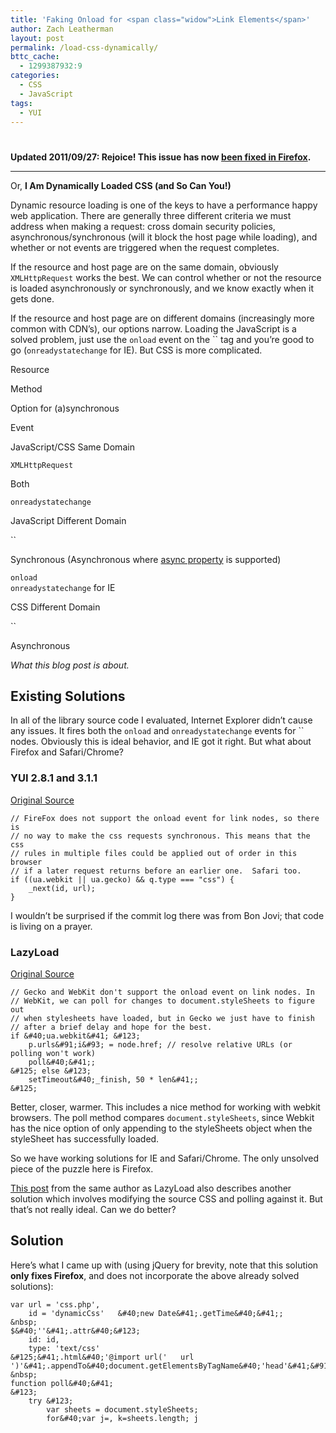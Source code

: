 ```yaml
---
title: 'Faking Onload for <span class="widow">Link Elements</span>'
author: Zach Leatherman
layout: post
permalink: /load-css-dynamically/
bttc_cache:
  - 1299387932:9
categories:
  - CSS
  - JavaScript
tags:
  - YUI
---
```

# 

**Updated 2011/09/27: Rejoice! This issue has now [been fixed in Firefox][1].**

 [1]: https://bugzilla.mozilla.org/show_bug.cgi?id=185236

* * *

Or, **I Am Dynamically Loaded CSS (and So Can You!)**

Dynamic resource loading is one of the keys to have a performance happy web application. There are generally three different criteria we must address when making a request: cross domain security policies, asynchronous/synchronous (will it block the host page while loading), and whether or not events are triggered when the request completes.

If the resource and host page are on the same domain, obviously `XMLHttpRequest` works the best. We can control whether or not the resource is loaded asynchronously or synchronously, and we know exactly when it gets done.

If the resource and host page are on different domains (increasingly more common with CDN’s), our options narrow. Loading the JavaScript is a solved problem, just use the `onload` event on the `` tag and you’re good to go (`onreadystatechange` for IE). But CSS is more complicated.

Resource

Method

Option for (a)synchronous

Event

JavaScript/CSS Same Domain

`XMLHttpRequest`

Both

`onreadystatechange`

JavaScript Different Domain

``

Synchronous (Asynchronous where [async property][2] is supported)

`onload`  
`onreadystatechange` for IE

CSS Different Domain

``

Asynchronous

*What this blog post is about.*

## Existing Solutions

 [2]: https://developer.mozilla.org/en/html/element/script

In all of the library source code I evaluated, Internet Explorer didn’t cause any issues. It fires both the `onload` and `onreadystatechange` events for `` nodes. Obviously this is ideal behavior, and IE got it right. But what about Firefox and Safari/Chrome?

### YUI 2.8.1 and 3.1.1

[Original Source][3]

 [3]: http://github.com/yui/yui3/blob/master/build/yui/get.js#L311

    // FireFox does not support the onload event for link nodes, so there is
    // no way to make the css requests synchronous. This means that the css 
    // rules in multiple files could be applied out of order in this browser
    // if a later request returns before an earlier one.  Safari too.
    if ((ua.webkit || ua.gecko) && q.type === "css") {
        _next(id, url);
    }

I wouldn’t be surprised if the commit log there was from Bon Jovi; that code is living on a prayer.

### LazyLoad

[Original Source][4]

 [4]: http://github.com/rgrove/lazyload/blob/master/lazyload.js#L283

    // Gecko and WebKit don't support the onload event on link nodes. In
    // WebKit, we can poll for changes to document.styleSheets to figure out
    // when stylesheets have loaded, but in Gecko we just have to finish
    // after a brief delay and hope for the best.
    if &#40;ua.webkit&#41; &#123;
        p.urls&#91;i&#93; = node.href; // resolve relative URLs (or polling won't work)
        poll&#40;&#41;;
    &#125; else &#123;
        setTimeout&#40;_finish, 50 * len&#41;;
    &#125;

Better, closer, warmer. This includes a nice method for working with webkit browsers. The poll method compares `document.styleSheets`, since Webkit has the nice option of only appending to the styleSheets object when the styleSheet has successfully loaded.

So we have working solutions for IE and Safari/Chrome. The only unsolved piece of the puzzle here is Firefox.

[This post][5] from the same author as LazyLoad also describes another solution which involves modifying the source CSS and polling against it. But that’s not really ideal. Can we do better?

 [5]: http://wonko.com/post/how-to-prevent-yui-get-race-conditions

## Solution

Here’s what I came up with (using jQuery for brevity, note that this solution **only fixes Firefox**, and does not incorporate the above already solved solutions):

    var url = 'css.php',
        id = 'dynamicCss'   &#40;new Date&#41;.getTime&#40;&#41;;
    &nbsp;
    $&#40;''&#41;.attr&#40;&#123;
        id: id,
        type: 'text/css'
    &#125;&#41;.html&#40;'@import url('   url   ')'&#41;.appendTo&#40;document.getElementsByTagName&#40;'head'&#41;&#91;&#93;&#41;;
    &nbsp;
    function poll&#40;&#41;
    &#123;
        try &#123;
            var sheets = document.styleSheets;
            for&#40;var j=, k=sheets.length; j